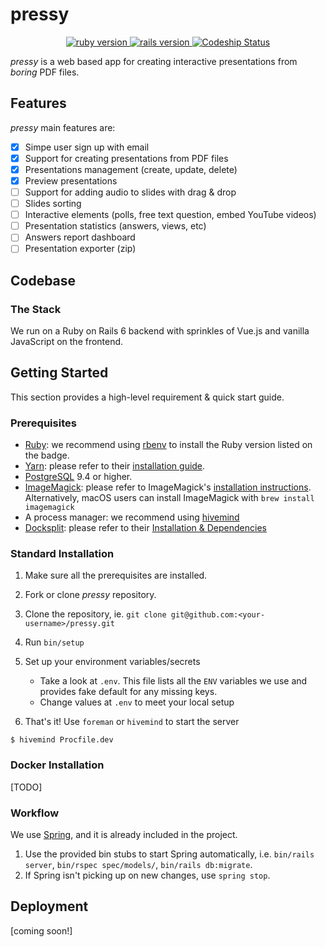 # pressy

<p align="center">
    <a href="https://www.ruby-lang.org/en/">
    <img src="https://img.shields.io/badge/Ruby-v2.6.3-green.svg" alt="ruby version">
  </a>
  <a href="http://rubyonrails.org/">
    <img src="https://img.shields.io/badge/Rails-v6.0.1-brightgreen.svg" alt="rails version">
  </a>
  <a href="">
    <img src="https://app.codeship.com/projects/a34eb3f0-eac2-0137-833d-22ee8611456c/status?branch=master" alt="Codeship Status">
  </a>
</p>

*pressy* is a web based app for creating interactive presentations from *boring* PDF files.

## Features

*pressy* main features are:

- [x] Simpe user sign up with email
- [x] Support for creating presentations from PDF files
- [x] Presentations management (create, update, delete)
- [x] Preview presentations
- [ ] Support for adding audio to slides with drag & drop
- [ ] Slides sorting
- [ ] Interactive elements (polls, free text question, embed YouTube videos)
- [ ] Presentation statistics (answers, views, etc)
- [ ] Answers report dashboard
- [ ] Presentation exporter (zip)

## Codebase

### The Stack

We run on a Ruby on Rails 6 backend with sprinkles of Vue.js and vanilla JavaScript on the frontend.

## Getting Started

This section provides a high-level requirement & quick start guide.

### Prerequisites

- [Ruby](https://www.ruby-lang.org/en/): we recommend using [rbenv](https://github.com/rbenv/rbenv) to install the Ruby version listed on the badge.
- [Yarn](https://yarnpkg.com/): please refer to their [installation guide](https://yarnpkg.com/en/docs/install).
- [PostgreSQL](https://www.postgresql.org/) 9.4 or higher.
- [ImageMagick](https://imagemagick.org/): please refer to ImageMagick's [installation instructions](https://imagemagick.org/script/download.php). Alternatively, macOS users can install ImageMagick with `brew install imagemagick`
- A process manager: we recommend using [hivemind](https://github.com/DarthSim/hivemind)
- [Docksplit](http://documentcloud.github.io/docsplit/): please refer to their [Installation & Dependencies](http://documentcloud.github.io/docsplit#installation)

### Standard Installation

1. Make sure all the prerequisites are installed.
1. Fork or clone *pressy* repository.
1. Clone the repository, ie. `git clone git@github.com:<your-username>/pressy.git`
1. Run `bin/setup`
1. Set up your environment variables/secrets

    - Take a look at `.env`. This file lists all the `ENV` variables we use and provides fake default for any missing keys.
    - Change values at `.env` to meet your local setup

1. That's it! Use `foreman` or `hivemind` to start the server
```
$ hivemind Procfile.dev
```

### Docker Installation

[TODO]

### Workflow

We use [Spring](https://github.com/rails/spring), and it is already included in the project.

1. Use the provided bin stubs to start Spring automatically, i.e. `bin/rails server`, `bin/rspec spec/models/`, `bin/rails db:migrate`.
1. If Spring isn't picking up on new changes, use `spring stop`.

## Deployment

[coming soon!]
